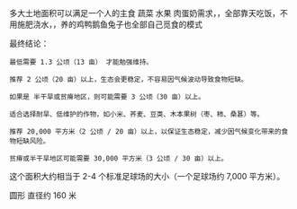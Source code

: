 

多大土地面积可以满足一个人的主食 蔬菜 水果 肉蛋奶需求，，全部靠天吃饭，不用施肥浇水，，养的鸡鸭鹅鱼兔子也全部自己觅食的模式

最终结论：

    最低需要 1.3 公顷（13 亩） 才能勉强维持。

    推荐 2 公顷（20 亩）以上，生态会更稳定，不容易因气候波动导致食物短缺。

    如果是 半干旱或贫瘠地区，则可能需要 3 公顷（30 亩）以上。

    适合选择耐旱、低维护的作物，如小米、荞麦、豆类、木本果树（枣、柿、桑葚）等。

    推荐 20,000 平方米（2 公顷 / 20 亩）以上，以保证生态稳定，减少因气候变化带来的食物短缺风险。

    贫瘠或半干旱地区可能需要 30,000 平方米（3 公顷 / 30 亩）以上。

这个面积大约相当于 2-4 个标准足球场的大小（一个足球场约 7,000 平方米）。


圆形   直径约 160 米